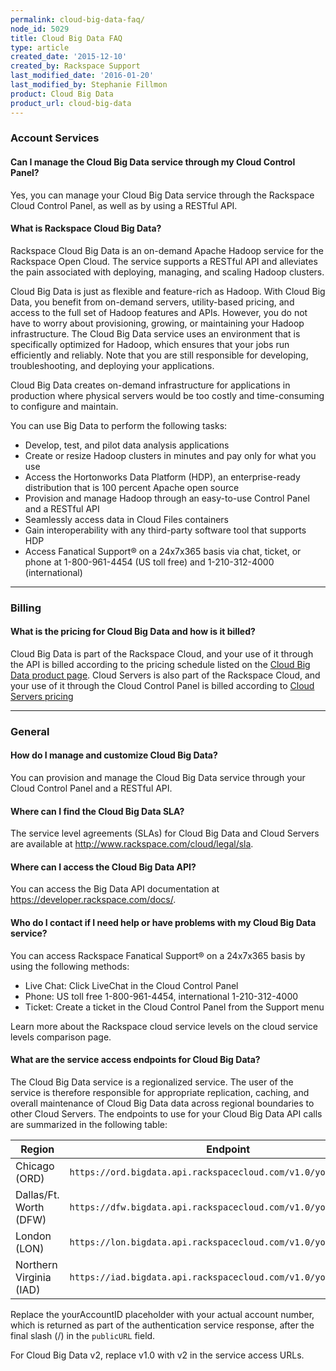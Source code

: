 ```yaml
---
permalink: cloud-big-data-faq/
node_id: 5029
title: Cloud Big Data FAQ
type: article
created_date: '2015-12-10'
created_by: Rackspace Support
last_modified_date: '2016-01-20'
last_modified_by: Stephanie Fillmon
product: Cloud Big Data
product_url: cloud-big-data
---
```


### Account Services

#### Can I manage the Cloud Big Data service through my Cloud Control Panel?

Yes, you can manage your Cloud Big Data service through the Rackspace
Cloud Control Panel, as well as by using a RESTful API.

#### What is Rackspace Cloud Big Data?

Rackspace Cloud Big Data is an on-demand Apache Hadoop service for the
Rackspace Open Cloud. The service supports a RESTful API and alleviates
the pain associated with deploying, managing, and scaling Hadoop
clusters.

Cloud Big Data is just as flexible and feature-rich as Hadoop. With
Cloud Big Data, you benefit from on-demand servers, utility-based
pricing, and access to the full set of Hadoop features and APIs.
However, you do not have to worry about provisioning, growing, or
maintaining your Hadoop infrastructure. The Cloud Big Data service uses
an environment that is specifically optimized for Hadoop, which ensures
that your jobs run efficiently and reliably. Note that you are still
responsible for developing, troubleshooting, and deploying your
applications.

Cloud Big Data creates on-demand infrastructure for applications in
production where physical servers would be too costly and time-consuming
to configure and maintain.

You can use Big Data to perform the following tasks:

-   Develop, test, and pilot data analysis applications
-   Create or resize Hadoop clusters in minutes and pay only for what
    you use
-   Access the Hortonworks Data Platform (HDP), an enterprise-ready
    distribution that is 100 percent Apache open source
-   Provision and manage Hadoop through an easy-to-use Control Panel and
    a RESTful API
-   Seamlessly access data in Cloud Files containers
-   Gain interoperability with any third-party software tool that
    supports HDP
-   Access Fanatical Support&reg; on a 24x7x365 basis via chat, ticket, or
    phone at 1-800-961-4454 (US toll free) and
    1-210-312-4000 (international)

------------------------------------------------------------------------

### Billing

#### What is the pricing for Cloud Big Data and how is it billed?

Cloud Big Data is part of the Rackspace Cloud, and your use of it
through the API is billed according to the pricing schedule listed on
the [Cloud Big Data product
page](http://www.rackspace.com/cloud/big-data). Cloud Servers is also
part of the Rackspace Cloud, and your use of it through the Cloud
Control Panel is billed according to [Cloud Servers
pricing](http://www.rackspace.com/cloud/servers#pricinganchor)

------------------------------------------------------------------------

### General

#### How do I manage and customize Cloud Big Data?

You can provision and manage the Cloud Big Data service through your
Cloud Control Panel and a RESTful API.

#### Where can I find the Cloud Big Data SLA?

The service level agreements (SLAs) for Cloud Big Data and Cloud Servers
are available at <http://www.rackspace.com/cloud/legal/sla>.

#### Where can I access the Cloud Big Data API?

You can access the Big Data API documentation
at <https://developer.rackspace.com/docs/>.

#### Who do I contact if I need help or have problems with my Cloud Big Data service?

You can access Rackspace Fanatical Support&reg; on a 24x7x365 basis by using
the following methods:

-   Live Chat: Click LiveChat in the Cloud Control Panel
-   Phone: US toll free 1-800-961-4454, international 1-210-312-4000
-   Ticket: Create a ticket in the Cloud Control Panel from the Support
    menu

Learn more about the Rackspace cloud service levels on the cloud service
levels comparison page.

#### What are the service access endpoints for Cloud Big Data?

The Cloud Big Data service is a regionalized service. The user of the
service is therefore responsible for appropriate replication, caching,
and overall maintenance of Cloud Big Data data across regional
boundaries to other Cloud Servers. The endpoints to use for your Cloud
Big Data API calls are summarized in the following table:

| Region                  | Endpoint                                                         |
|-------------------------|------------------------------------------------------------------|
| Chicago (ORD)           | `https://ord.bigdata.api.rackspacecloud.com/v1.0/yourAccountID/` |
| Dallas/Ft. Worth (DFW)  | `https://dfw.bigdata.api.rackspacecloud.com/v1.0/yourAccountID/` |
| London (LON)            | `https://lon.bigdata.api.rackspacecloud.com/v1.0/yourAccountID/` |
| Northern Virginia (IAD) | `https://iad.bigdata.api.rackspacecloud.com/v1.0/yourAccountID/` |

Replace the yourAccountID placeholder with your actual account number,
which is returned as part of the authentication service response, after
the final slash (/) in the `publicURL` field.

For Cloud Big Data v2, replace v1.0 with v2 in the service access URLs.

